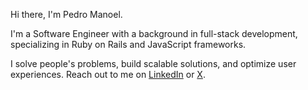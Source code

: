 Hi there, I'm Pedro Manoel.

I'm a Software Engineer with a background in full-stack development, specializing in Ruby on Rails and JavaScript frameworks.

I solve people's problems, build scalable solutions, and optimize user experiences. Reach out to me on [LinkedIn](https://linkedin.com/in/pedromnoel) or [X](https://x.com/pedrmnoel).
